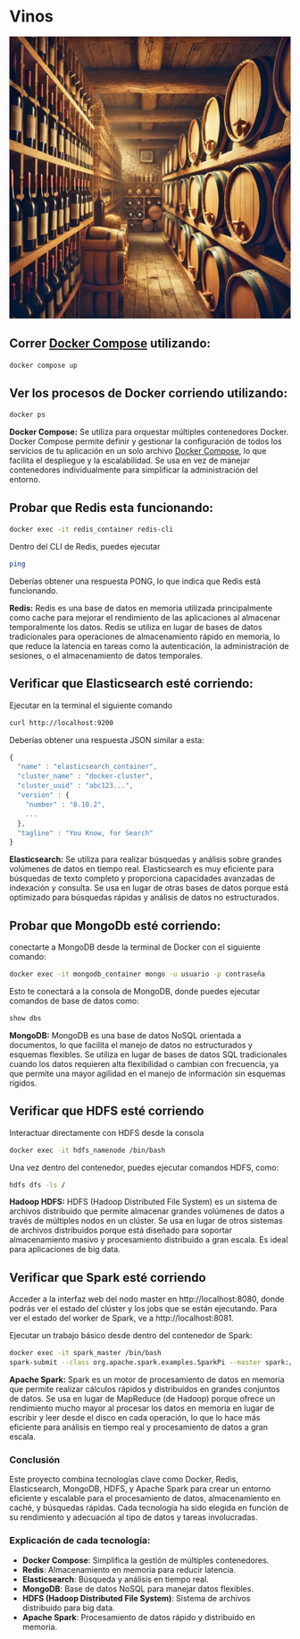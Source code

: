 # Vinos
![Bodega de vinos](/img/bodega.png)

## Correr [Docker Compose](docker-compose.yml) utilizando: 
```sh
docker compose up
```
## Ver los procesos de Docker corriendo utilizando:
```sh
docker ps
```
**Docker Compose:** Se utiliza para orquestar múltiples contenedores Docker. Docker Compose permite definir y gestionar la configuración de todos los servicios de tu aplicación en un solo archivo [Docker Compose](docker-compose.yml), lo que facilita el despliegue y la escalabilidad. Se usa en vez de manejar contenedores individualmente para simplificar la administración del entorno.

## Probar que Redis esta funcionando:
```sh
docker exec -it redis_container redis-cli
```
Dentro del CLI de Redis, puedes ejecutar
```sh
ping
```
Deberías obtener una respuesta PONG, lo que indica que Redis está funcionando.

**Redis:** Redis es una base de datos en memoria utilizada principalmente como cache para mejorar el rendimiento de las aplicaciones al almacenar temporalmente los datos. Redis se utiliza en lugar de bases de datos tradicionales para operaciones de almacenamiento rápido en memoria, lo que reduce la latencia en tareas como la autenticación, la administración de sesiones, o el almacenamiento de datos temporales.

## Verificar que Elasticsearch esté corriendo:
Ejecutar en la terminal el siguiente comando
```sh
curl http://localhost:9200
```
Deberías obtener una respuesta JSON similar a esta:
```js
{
  "name" : "elasticsearch_container",
  "cluster_name" : "docker-cluster",
  "cluster_uuid" : "abc123...",
  "version" : {
    "number" : "8.10.2",
    ...
  },
  "tagline" : "You Know, for Search"
}
```
**Elasticsearch:** Se utiliza para realizar búsquedas y análisis sobre grandes volúmenes de datos en tiempo real. Elasticsearch es muy eficiente para búsquedas de texto completo y proporciona capacidades avanzadas de indexación y consulta. Se usa en lugar de otras bases de datos porque está optimizado para búsquedas rápidas y análisis de datos no estructurados.

## Probar que MongoDb esté corriendo:
conectarte a MongoDB desde la terminal de Docker con el siguiente comando:
```sh
docker exec -it mongodb_container mongo -u usuario -p contraseña
```
Esto te conectará a la consola de MongoDB, donde puedes ejecutar comandos de base de datos como:
```sh
show dbs
```
**MongoDB:** MongoDB es una base de datos NoSQL orientada a documentos, lo que facilita el manejo de datos no estructurados y esquemas flexibles. Se utiliza en lugar de bases de datos SQL tradicionales cuando los datos requieren alta flexibilidad o cambian con frecuencia, ya que permite una mayor agilidad en el manejo de información sin esquemas rígidos.

## Verificar que HDFS esté corriendo
Interactuar directamente con HDFS desde la consola
```sh
docker exec -it hdfs_namenode /bin/bash
```
Una vez dentro del contenedor, puedes ejecutar comandos HDFS, como:
```sh
hdfs dfs -ls /
```
**Hadoop HDFS:** HDFS (Hadoop Distributed File System) es un sistema de archivos distribuido que permite almacenar grandes volúmenes de datos a través de múltiples nodos en un clúster. Se usa en lugar de otros sistemas de archivos distribuidos porque está diseñado para soportar almacenamiento masivo y procesamiento distribuido a gran escala. Es ideal para aplicaciones de big data.

## Verificar que Spark esté corriendo
Acceder a la interfaz web del nodo master en http://localhost:8080, donde podrás ver el estado del clúster y los jobs que se están ejecutando.
Para ver el estado del worker de Spark, ve a http://localhost:8081.

Ejecutar un trabajo básico desde dentro del contenedor de Spark:
```sh
docker exec -it spark_master /bin/bash
spark-submit --class org.apache.spark.examples.SparkPi --master spark://spark_master:7077 /path/to/examples.jar
```
**Apache Spark:** Spark es un motor de procesamiento de datos en memoria que permite realizar cálculos rápidos y distribuidos en grandes conjuntos de datos. Se usa en lugar de MapReduce (de Hadoop) porque ofrece un rendimiento mucho mayor al procesar los datos en memoria en lugar de escribir y leer desde el disco en cada operación, lo que lo hace más eficiente para análisis en tiempo real y procesamiento de datos a gran escala.

### Conclusión
Este proyecto combina tecnologías clave como Docker, Redis, Elasticsearch, MongoDB, HDFS, y Apache Spark para crear un entorno eficiente y escalable para el procesamiento de datos, almacenamiento en caché, y búsquedas rápidas. Cada tecnología ha sido elegida en función de su rendimiento y adecuación al tipo de datos y tareas involucradas.

### Explicación de cada tecnología:
- **Docker Compose**: Simplifica la gestión de múltiples contenedores.
- **Redis**: Almacenamiento en memoria para reducir latencia.
- **Elasticsearch**: Búsqueda y análisis en tiempo real.
- **MongoDB**: Base de datos NoSQL para manejar datos flexibles.
- **HDFS (Hadoop Distributed File System)**: Sistema de archivos distribuido para big data.
- **Apache Spark**: Procesamiento de datos rápido y distribuido en memoria.